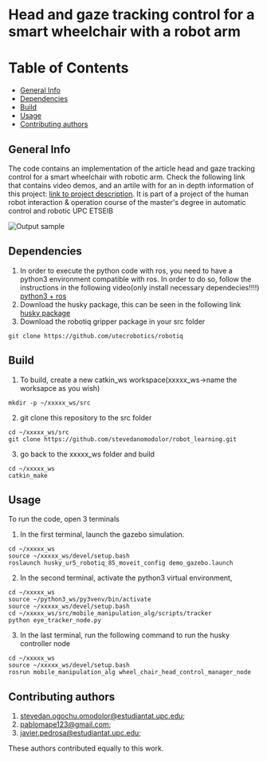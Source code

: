 # Head and gaze tracking control for a smart wheelchair with a robot arm

# Table of Contents
* [General Info](#General-info)
* [Dependencies](#Dependencies)
* [Build](#Build)
* [Usage](#Usage)
* [Contributing authors](#Contributing-authors)


## General Info
The code contains an implementation of the article head and gaze tracking control for a smart wheelchair with robotic arm. Check the following link that contains video demos, and an artile with for an in depth information of this project: [link to project description](https://drive.google.com/drive/folders/1Af1GDXXvdE6rkpkNgx9cCG_ovlDowA7C?usp=sharing). It is part of a project of the human  robot interaction & operation course of the master's degree in automatic control and robotic UPC ETSEIB




![Output sample](files/final_demo.gif)


## Dependencies
1. In order to execute the python code with ros, you need to have a python3 environment compatible with ros. In order to do so, follow the instructions in the following video(only install necessary dependecies!!!!) [python3 + ros](https://www.youtube.com/watch?v=oxK4ykVh1EE)
2. Download the husky package, this can be seen in the following link
[husky package](http://wiki.ros.org/husky_gazebo/Tutorials/Simulating%20Husky)
3. Download the robotiq gripper package in your src folder
```
git clone https://github.com/utecrobotics/robotiq
```
## Build
1. To build, create a new catkin_ws workspace(xxxxx_ws->name the worksapce as you wish)
```
mkdir -p ~/xxxxx_ws/src
```
2. git clone this repository to the src folder
```
cd ~/xxxxx_ws/src
git clone https://github.com/stevedanomodolor/robot_learning.git
```
3. go back to the xxxxx_ws folder and build
```
cd ~/xxxxx_ws
catkin_make
```

## Usage
To run the code, open 3 terminals
1. In the first terminal, launch the gazebo simulation.
```
cd ~/xxxxx_ws
source ~/xxxxx_ws/devel/setup.bash
roslaunch husky_ur5_robotiq_85_moveit_config demo_gazebo.launch
```
2. In the second terminal, activate the python3 virtual environment,
 ```
 cd ~/xxxxx_ws
 source ~/python3_ws/py3venv/bin/activate
 source ~/xxxxx_ws/devel/setup.bash
 cd ~/xxxxx_ws/src/mobile_manipulation_alg/scripts/tracker
 python eye_tracker_node.py
 ```
3. In the last terminal, run the following command to run the husky controller node
```
cd ~/xxxxx_ws
source ~/xxxxx_ws/devel/setup.bash
rosrun mobile_manipulation_alg wheel_chair_head_control_manager_node
```

## Contributing authors
1. stevedan.ogochu.omodolor@estudiantat.upc.edu;
2. pablomape123@gmail.com;
3. javier.pedrosa@estudiantat.upc.edu;

These authors contributed equally to this work.
